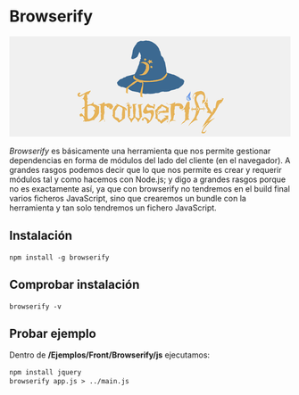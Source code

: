 # Browserify

![Browserify](images/browserify.png)

*Browserify* es básicamente una herramienta que nos permite gestionar dependencias en forma de módulos del lado del cliente (en el navegador). A grandes rasgos podemos decir que lo que nos permite es crear y requerir módulos tal y como hacemos con Node.js; y digo a grandes rasgos porque no es exactamente así, ya que con browserify no tendremos en el build final varios ficheros JavaScript, sino que crearemos un bundle con la herramienta y tan solo tendremos un fichero JavaScript.

## Instalación

    npm install -g browserify

## Comprobar instalación

    browserify -v

## Probar ejemplo

Dentro de **/Ejemplos/Front/Browserify/js** ejecutamos:

    npm install jquery
    browserify app.js > ../main.js
